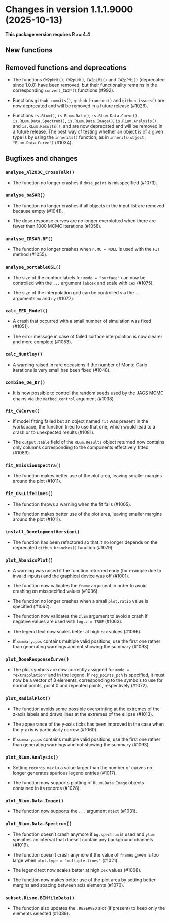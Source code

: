 <!-- NEWS.md was auto-generated by NEWS.Rmd. Please DO NOT edit by hand!-->

# Changes in version 1.1.1.9000 (2025-10-13)

**This package version requires R \>= 4.4**

## New functions

## Removed functions and deprecations

- The functions `CW2pHMi()`, `CW2pLM()`, `CW2pLMi()` and `CW2pPMi()`
  (deprecated since 1.0.0) have been removed, but their functionality
  remains in the corresponding `convert_CW2*()` functions (#992).

- Functions `github_commits()`, `github_branches()` and
  `github_issues()` are now deprecated and will be removed in a future
  release (#1026).

- Functions `is.RLum()`, `is.RLum.Data()`, `is.RLum.Data.Curve()`,
  `is.RLum.Data.Spectrum()`, `is.RLum.Data.Image()`,
  `is.RLum.Analysis()` and `is.RLum.Results()`, and are now deprecated
  and will be removed in a future release. The best way of testing
  whether an object is of a given type is by using the `inherits()`
  function, as in `inherits(object, "RLum.Data.Curve")` (#1034).

## Bugfixes and changes

### `analyse_Al2O3C_CrossTalk()`

- The function no longer crashes if `dose_point` is misspecified
  (#1073).

### `analyse_baSAR()`

- The function no longer crashes if all objects in the input list are
  removed because empty (#1041).

- The dose response curves are no longer overplotted when there are
  fewer than 1000 MCMC iterations (#1058).

### `analyse_IRSAR.RF()`

- The function no longer crashes when `n.MC = NULL` is used with the
  `FIT` method (#1055).

### `analyse_portableOSL()`

- The size of the contour labels for `mode = "surface"` can now be
  controlled with the `...` argument `labcex` and scale with `cex`
  (#1075).

- The size of the interpolation grid can be controlled via the `...`
  arguments `nx` and `ny` (#1077).

### `calc_EED_Model()`

- A crash that occurred with a small number of simulation was fixed
  (#1051).

- The error message in case of failed surface interpolation is now
  clearer and more complete (#1053).

### `calc_Huntley()`

- A warning raised in rare occasions if the number of Monte Carlo
  iterations is very small has been fixed (#1048).

### `combine_De_Dr()`

- It is now possible to control the random seeds used by the JAGS MCMC
  chains via the `method_control` argument (#1038).

### `fit_CWCurve()`

- If model fitting failed but an object named `fit` was present in the
  workspace, the function tried to use that one, which would lead to a
  crash or to unexpected results (#1081).

- The `output.table` field of the `RLum.Results` object returned now
  contains only columns corresponding to the components effectively
  fitted (#1083).

### `fit_EmissionSpectra()`

- The function makes better use of the plot area, leaving smaller
  margins around the plot (#1011).

### `fit_OSLLifeTimes()`

- The function throws a warning when the fit fails (#1005).

- The function makes better use of the plot area, leaving smaller
  margins around the plot (#1011).

### `install_DevelopmentVersion()`

- The function has been refactored so that it no longer depends on the
  deprecated `github_branches()` function (#1079).

### `plot_AbanicoPlot()`

- A warning was raised if the function returned early (for example due
  to invalid inputs) and the graphical device was off (#1001).

- The function now validates the `frame` argument in order to avoid
  crashing on misspecified values (#1036).

- The function no longer crashes when a small `plot.ratio` value is
  specified (#1062).

- The function now validates the `zlim` argument to avoid a crash if
  negative values are used with `log.z = TRUE` (#1063).

- The legend text now scales better at high `cex` values (#1066).

- If `summary.pos` contains multiple valid positions, use the first one
  rather than generating warnings and not showing the summary (#1093).

### `plot_DoseResponseCurve()`

- The plot symbols are now correctly assigned for
  `mode = "extrapolation"` and in the legend. If `reg_points_pch` is
  specified, it must now be a vector of 3 elements, corresponding to the
  symbols to use for normal points, point 0 and repeated points,
  respectively (#1072).

### `plot_RadialPlot()`

- The function avoids some possible overprinting at the extremes of the
  z-axis labels and draws lines at the extremes of the ellipse (#1013).

- The appearance of the y-axis ticks has been improved in the case when
  the y-axis is particularly narrow (#1060).

- If `summary.pos` contains multiple valid positions, use the first one
  rather than generating warnings and not showing the summary (#1093).

### `plot_RLum.Analysis()`

- Setting `records_max` to a value larger than the number of curves no
  longer generates spurious legend entries (#1017).

- The function now supports plotting of `RLum.Data.Image` objects
  contained in its records (#1028).

### `plot_RLum.Data.Image()`

- The function now supports the `...` argument `mtext` (#1031).

### `plot_RLum.Data.Spectrum()`

- The function doesn’t crash anymore if `bg.spectrum` is used and `ylim`
  specifies an interval that doesn’t contain any background channels
  (#1019).

- The function doesn’t crash anymore if the value of `frames` given is
  too large when `plot.type = "multiple.lines"` (#1021).

- The legend text now scales better at high `cex` values (#1068).

- The function now makes better use of the plot area by setting better
  margins and spacing between axis elements (#1070).

### `subset.Risoe.BINfileData()`

- The function also updates the `.RESERVED` slot (if present) to keep
  only the elements selected (#1089).
